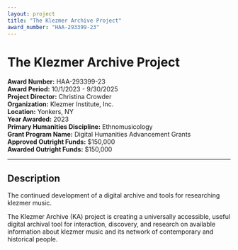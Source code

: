 ```yaml
---
layout: project
title: "The Klezmer Archive Project"
award_number: "HAA-293399-23"
---
```



# The Klezmer Archive Project

**Award Number:** HAA-293399-23  
**Award Period:** 10/1/2023 - 9/30/2025  
**Project Director:** Christina  Crowder  
**Organization:** Klezmer Institute, Inc.  
**Location:** Yonkers, NY  
**Year Awarded:** 2023  
**Primary Humanities Discipline:** Ethnomusicology  
**Grant Program Name:** Digital Humanities Advancement Grants  
**Approved Outright Funds:** $150,000  
**Awarded Outright Funds:** $150,000  

---

## Description

<p>The continued development of a digital archive and tools for researching klezmer music. </p>
<p>The Klezmer Archive (KA) project is creating a universally accessible, useful digital archival tool for interaction, discovery, and research on available information about klezmer music and its network of contemporary and historical people.</p>
